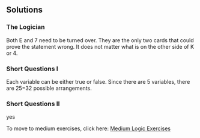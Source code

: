 ## Solutions

### The Logician

Both  E and 7 need to be turned over. They are the only two cards that could prove the statement wrong. It does not matter what is on the other side of K or 4.

### Short Questions I
Each variable can be either true or false. Since there are 5 variables, there are 25=32 possible arrangements.

### Short Questions II
yes

To move to medium exercises, click here: [Medium Logic Exercises](https://github.com/UMdecisionsupport/DecisionSupport2023/blob/main/Logic/Medium.md)
